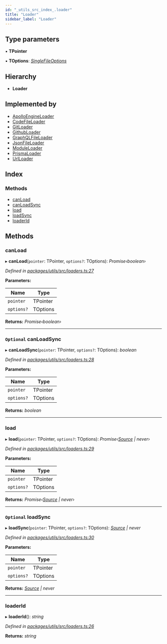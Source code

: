 ```yaml
---
id: "_utils_src_index_.loader"
title: "Loader"
sidebar_label: "Loader"
---
```


## Type parameters

▪ **TPointer**

▪ **TOptions**: *[SingleFileOptions](../modules/_utils_src_index_.md#singlefileoptions)*

## Hierarchy

* **Loader**

## Implemented by

* [ApolloEngineLoader](/docs/api/classes/_loaders_apollo_engine_src_index_.apolloengineloader)
* [CodeFileLoader](/docs/api/classes/_loaders_code_file_src_index_.codefileloader)
* [GitLoader](/docs/api/classes/_loaders_git_src_index_.gitloader)
* [GithubLoader](/docs/api/classes/_loaders_github_src_index_.githubloader)
* [GraphQLFileLoader](/docs/api/classes/_loaders_graphql_file_src_index_.graphqlfileloader)
* [JsonFileLoader](/docs/api/classes/_loaders_json_file_src_index_.jsonfileloader)
* [ModuleLoader](/docs/api/classes/_loaders_module_src_index_.moduleloader)
* [PrismaLoader](/docs/api/classes/_loaders_prisma_src_index_.prismaloader)
* [UrlLoader](/docs/api/classes/_loaders_url_src_index_.urlloader)

## Index

### Methods

* [canLoad](_utils_src_index_.loader.md#canload)
* [canLoadSync](_utils_src_index_.loader.md#optional-canloadsync)
* [load](_utils_src_index_.loader.md#load)
* [loadSync](_utils_src_index_.loader.md#optional-loadsync)
* [loaderId](_utils_src_index_.loader.md#loaderid)

## Methods

###  canLoad

▸ **canLoad**(`pointer`: TPointer, `options?`: TOptions): *Promise‹boolean›*

*Defined in [packages/utils/src/loaders.ts:27](https://github.com/ardatan/graphql-tools/blob/master/packages/utils/src/loaders.ts#L27)*

**Parameters:**

Name | Type |
------ | ------ |
`pointer` | TPointer |
`options?` | TOptions |

**Returns:** *Promise‹boolean›*

___

### `Optional` canLoadSync

▸ **canLoadSync**(`pointer`: TPointer, `options?`: TOptions): *boolean*

*Defined in [packages/utils/src/loaders.ts:28](https://github.com/ardatan/graphql-tools/blob/master/packages/utils/src/loaders.ts#L28)*

**Parameters:**

Name | Type |
------ | ------ |
`pointer` | TPointer |
`options?` | TOptions |

**Returns:** *boolean*

___

###  load

▸ **load**(`pointer`: TPointer, `options?`: TOptions): *Promise‹[Source](_utils_src_index_.source) | never›*

*Defined in [packages/utils/src/loaders.ts:29](https://github.com/ardatan/graphql-tools/blob/master/packages/utils/src/loaders.ts#L29)*

**Parameters:**

Name | Type |
------ | ------ |
`pointer` | TPointer |
`options?` | TOptions |

**Returns:** *Promise‹[Source](_utils_src_index_.source) | never›*

___

### `Optional` loadSync

▸ **loadSync**(`pointer`: TPointer, `options?`: TOptions): *[Source](_utils_src_index_.source) | never*

*Defined in [packages/utils/src/loaders.ts:30](https://github.com/ardatan/graphql-tools/blob/master/packages/utils/src/loaders.ts#L30)*

**Parameters:**

Name | Type |
------ | ------ |
`pointer` | TPointer |
`options?` | TOptions |

**Returns:** *[Source](_utils_src_index_.source) | never*

___

###  loaderId

▸ **loaderId**(): *string*

*Defined in [packages/utils/src/loaders.ts:26](https://github.com/ardatan/graphql-tools/blob/master/packages/utils/src/loaders.ts#L26)*

**Returns:** *string*
